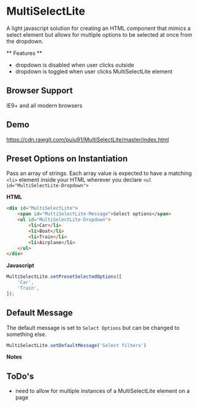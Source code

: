 # MultiSelectLite
A light javascript solution for creating an HTML component that mimics a select element but allows for multiple options to be selected at once from the dropdown.

** Features **
* dropdown is disabled when user clicks outside
* dropdown is toggled when user clicks MultiSelectLite element 

## Browser Support
IE9+ and all modern browsers

## Demo ##

https://cdn.rawgit.com/puiu91/MultiSelectLite/master/index.html

## Preset Options on Instantiation

Pass an array of strings. Each array value is expected to have a matching ```<li>``` element inside your HTML wherever you declare ```<ul id="MultiSelectLite-Dropdown">```

**HTML**
```html
<div id="MultiSelectLite">
    <span id="MultiSelectLite-Message">Select options</span>
    <ul id="MultiSelectLite-Dropdown">
        <li>Car</li>
        <li>Boat</li>
        <li>Train</li>
        <li>Airplane</li>
    </ul>
</div>
```

**Javascript**
```javascript
MultiSelectLite.setPresetSelectedOptions([
    'Car',
    'Train',
]);
```

## Default Message

The default message is set to ```Select Options``` but can be changed to something else.


```javascript
MultiSelectLite.setDefaultMessage('Select filters')
```

**Notes**


## ToDo's
* need to allow for multiple instances of a MultiSelectLite element on a page
